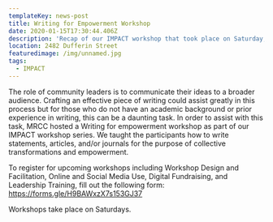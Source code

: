 ```yaml
---
templateKey: news-post
title: Writing for Empowerment Workshop
date: 2020-01-15T17:30:44.406Z
description: 'Recap of our IMPACT workshop that took place on Saturday, November 23rd, 2019.'
location: 2482 Dufferin Street
featuredimage: /img/unnamed.jpg
tags:
  - IMPACT
---
```

The role of community leaders is to communicate their ideas to a broader audience. Crafting an effective piece of writing could assist greatly in this process but for those who do not have an academic background or prior experience in writing, this can be a daunting task.  In order to assist with this task, MRCC hosted a Writing for empowerment workshop as part of our IMPACT workshop series.  We taught the participants how to write statements, articles, and/or journals for the purpose of collective transformations and empowerment.

To register for upcoming workshops including Workshop Design and Facilitation, Online and Social Media Use, Digital Fundraising, and Leadership Training, fill out the following form: https://forms.gle/H9BAWxzX7s153GJ37

Workshops take place on Saturdays.
